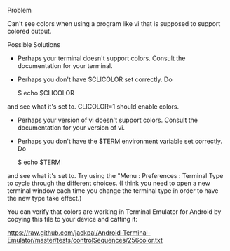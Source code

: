 Problem

Can't see colors when using a program like vi that is supposed to support colored output.

Possible Solutions

+ Perhaps your terminal doesn't support colors. Consult the documentation for your terminal.

+ Perhaps you don't have $CLICOLOR set correctly. Do

    $ echo $CLICOLOR

and see what it's set to. CLICOLOR=1 should enable colors.

+ Perhaps your version of vi doesn't support colors. Consult the documentation for your version of vi.

+ Perhaps you don't have the $TERM environment variable set correctly. Do

    $ echo $TERM

and see what it's set to. Try using the "Menu : Preferences : Terminal Type  to cycle through the different choices. (I think you need to open a new terminal window each time you change the terminal type in order to have the new type take effect.)

You can verify that colors are working in Terminal Emulator for Android by copying this file to your device and catting it:

https://raw.github.com/jackpal/Android-Terminal-Emulator/master/tests/controlSequences/256color.txt

